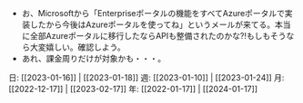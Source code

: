 - お、Microsoftから「Enterpriseポータルの機能をすべてAzureポータルで実装したから今後はAzureポータルを使ってね」というメールが来てる。本当に全部Azureポータルに移行したならAPIも整備されたのかな?!もしもそうなら大変嬉しい。確認しよう。
- あれ、課金周りだけが対象かも・・・。

日: [[2023-01-16]] | [[2023-01-18]]
週: [[2023-01-10]] | [[2023-01-24]]
月: [[2022-12-17]] | [[2023-02-17]]
年: [[2022-01-17]] | [[2024-01-17]]